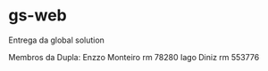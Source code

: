 # gs-web
Entrega da global solution

Membros da Dupla: Enzzo Monteiro rm 78280
Iago Diniz rm 553776 

